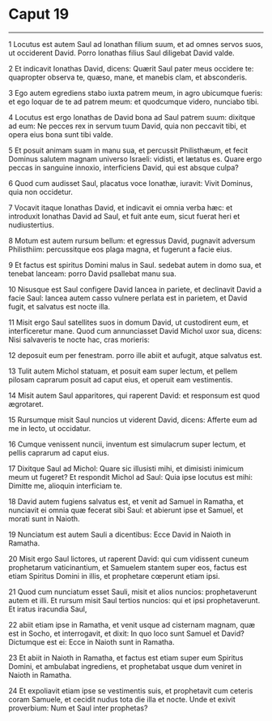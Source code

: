 # Caput 19

***

1 Locutus est autem Saul ad Ionathan filium suum, et ad omnes servos suos, ut occiderent David. Porro Ionathas filius Saul diligebat David valde.

2 Et indicavit Ionathas David, dicens: Quærit Saul pater meus occidere te: quapropter observa te, quæso, mane, et manebis clam, et absconderis.

3 Ego autem egrediens stabo iuxta patrem meum, in agro ubicumque fueris: et ego loquar de te ad patrem meum: et quodcumque videro, nunciabo tibi.

4 Locutus est ergo Ionathas de David bona ad Saul patrem suum: dixitque ad eum: Ne pecces rex in servum tuum David, quia non peccavit tibi, et opera eius bona sunt tibi valde.

5 Et posuit animam suam in manu sua, et percussit Philisthæum, et fecit Dominus salutem magnam universo Israeli: vidisti, et lætatus es. Quare ergo peccas in sanguine innoxio, interficiens David, qui est absque culpa?

6 Quod cum audisset Saul, placatus voce Ionathæ, iuravit: Vivit Dominus, quia non occidetur.

7 Vocavit itaque Ionathas David, et indicavit ei omnia verba hæc: et introduxit Ionathas David ad Saul, et fuit ante eum, sicut fuerat heri et nudiustertius.

8 Motum est autem rursum bellum: et egressus David, pugnavit adversum Philisthiim: percussitque eos plaga magna, et fugerunt a facie eius.

9 Et factus est spiritus Domini malus in Saul. sedebat autem in domo sua, et tenebat lanceam: porro David psallebat manu sua.

10 Nisusque est Saul configere David lancea in pariete, et declinavit David a facie Saul: lancea autem casso vulnere perlata est in parietem, et David fugit, et salvatus est nocte illa.

11 Misit ergo Saul satellites suos in domum David, ut custodirent eum, et interficeretur mane. Quod cum annunciasset David Michol uxor sua, dicens: Nisi salvaveris te nocte hac, cras morieris:

12 deposuit eum per fenestram. porro ille abiit et aufugit, atque salvatus est.

13 Tulit autem Michol statuam, et posuit eam super lectum, et pellem pilosam caprarum posuit ad caput eius, et operuit eam vestimentis.

14 Misit autem Saul apparitores, qui raperent David: et responsum est quod ægrotaret.

15 Rursumque misit Saul nuncios ut viderent David, dicens: Afferte eum ad me in lecto, ut occidatur.

16 Cumque venissent nuncii, inventum est simulacrum super lectum, et pellis caprarum ad caput eius.

17 Dixitque Saul ad Michol: Quare sic illusisti mihi, et dimisisti inimicum meum ut fugeret? Et respondit Michol ad Saul: Quia ipse locutus est mihi: Dimitte me, alioquin interficiam te.

18 David autem fugiens salvatus est, et venit ad Samuel in Ramatha, et nunciavit ei omnia quæ fecerat sibi Saul: et abierunt ipse et Samuel, et morati sunt in Naioth.

19 Nunciatum est autem Sauli a dicentibus: Ecce David in Naioth in Ramatha.

20 Misit ergo Saul lictores, ut raperent David: qui cum vidissent cuneum prophetarum vaticinantium, et Samuelem stantem super eos, factus est etiam Spiritus Domini in illis, et prophetare cœperunt etiam ipsi.

21 Quod cum nunciatum esset Sauli, misit et alios nuncios: prophetaverunt autem et illi. Et rursum misit Saul tertios nuncios: qui et ipsi prophetaverunt. Et iratus iracundia Saul,

22 abiit etiam ipse in Ramatha, et venit usque ad cisternam magnam, quæ est in Socho, et interrogavit, et dixit: In quo loco sunt Samuel et David? Dictumque est ei: Ecce in Naioth sunt in Ramatha.

23 Et abiit in Naioth in Ramatha, et factus est etiam super eum Spiritus Domini, et ambulabat ingrediens, et prophetabat usque dum veniret in Naioth in Ramatha.

24 Et expoliavit etiam ipse se vestimentis suis, et prophetavit cum ceteris coram Samuele, et cecidit nudus tota die illa et nocte. Unde et exivit proverbium: Num et Saul inter prophetas?

